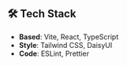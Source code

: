 ## 🛠 Tech Stack
- **Based**: Vite, React, TypeScript
- **Style**: Tailwind CSS, DaisyUI
- **Code**: ESLint, Prettier
